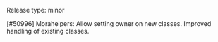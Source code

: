 Release type: minor

[#50996] Morahelpers: Allow setting owner on new classes. Improved handling of existing classes.
